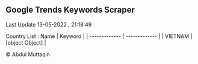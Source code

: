 

## Google Trends Keywords Scraper 
 
Last Update 13-05-2022 , 21:18:49

Country List :
 Name  | Keyword |
| ------------- | ------------- |
| VIETNAM | [object Object] |



© Abdul Muttaqin 
